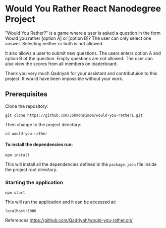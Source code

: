 # Would You Rather React Nanodegree Project

"Would You Rather?" is a game where a user is asked a question in the form Would you rather [option A] or [option B]? The user can only select one answer. Selecting neither or both is not allowed.

It also allows a user to submit new questions. The users enters option A and option B of the question. Empty questions are not allowed. The user can also view the scores from all members on leaderboard.

Thank you very much Qadriyah for your assistant and contributuion to this project. It would have been impossible without your work.

## Prerequisites

Clone the repository:

```
git clone https://github.com/Jokmonsimon/would-you-rather1.git
```

Then change to the project directory:

```
cd would-you-rather
```

#### To install the dependencies run:

```
npm install
```

This will install all the dependencies defined in the `package.json` file inside the project root directory.

### Starting the application

```
npm start
```

This will run the application and it can be accessed at:

```
localhost:3000
```

References
https://github.com/Qadriyah/would-you-rather.git/
